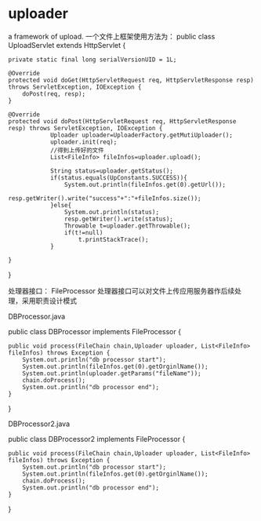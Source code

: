 # uploader
a framework of upload.
一个文件上框架使用方法为：
public class UploadServlet extends HttpServlet {

	private static final long serialVersionUID = 1L;
	
	@Override
	protected void doGet(HttpServletRequest req, HttpServletResponse resp) throws ServletException, IOException {
		doPost(req, resp);
	}
	
	@Override
	protected void doPost(HttpServletRequest req, HttpServletResponse resp) throws ServletException, IOException {
				Uploader uploader=UploaderFactory.getMutiUploader();
				uploader.init(req);
				//得到上传好的文件
				List<FileInfo> fileInfos=uploader.upload();
				
				String status=uploader.getStatus();
				if(status.equals(UpConstants.SUCCESS)){
					System.out.println(fileInfos.get(0).getUrl());
					resp.getWriter().write("success"+":"+fileInfos.size());
				}else{
					System.out.println(status);
					resp.getWriter().write(status);
					Throwable t=uploader.getThrowable();
					if(t!=null)
						t.printStackTrace();
				}
				
	}
}

处理器接口：
FileProcessor 处理器接口可以对文件上传应用服务器作后续处理，采用职责设计模式

DBProcessor.java

public class DBProcessor implements FileProcessor {

	public void process(FileChain chain,Uploader uploader, List<FileInfo> fileInfos) throws Exception {
		System.out.println("db processor start");
		System.out.println(fileInfos.get(0).getOrginlName());
		System.out.println(uploader.getParams("fileName"));
		chain.doProcess();
		System.out.println("db processor end");
	}

}


DBProcessor2.java

public class DBProcessor2 implements FileProcessor {

	public void process(FileChain chain,Uploader uploader, List<FileInfo> fileInfos) throws Exception {
		System.out.println("db processor start");
		System.out.println(fileInfos.get(0).getOrginlName());
		chain.doProcess();
		System.out.println("db processor end");
	}

}
